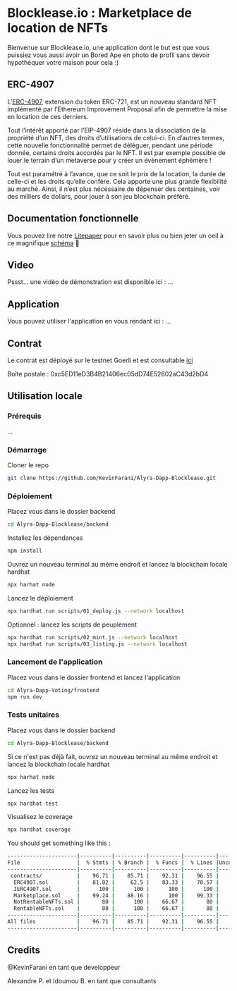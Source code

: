 # Blocklease.io : Marketplace de location de NFTs

Bienvenue sur Blocklease.io, une application dont le but est que vous puissiez vous aussi avoir un Bored Ape en photo de profil sans devoir hypothéquer votre maison pour cela :)

## ERC-4907

L’[ERC-4907](https://eips.ethereum.org/EIPS/eip-4907), extension du token ERC-721, est un nouveau standard NFT implémenté par l’Ethereum Improvement Proposal afin de permettre la mise en location de ces derniers.

Tout l’intérêt apporté par l’EIP-4907 réside dans la dissociation de la propriété d’un NFT, des droits d’utilisations de celui-ci. En d’autres termes, cette nouvelle fonctionnalité permet de déléguer, pendant une période donnée, certains droits accordés par le NFT. Il est par exemple possible de louer le terrain d’un metaverse pour y créer un évènement éphémère !

Tout est paramétré à l’avance, que ce soit le prix de la location, la durée de celle-ci et les droits qu’elle confère. Cela apporte une plus grande flexibilité au marché. Ainsi, il n’est plus nécessaire de dépenser des centaines, voir des milliers de dollars, pour jouer à son jeu blockchain préféré.

## Documentation fonctionnelle

Vous pouvez lire notre [Litepaper](./...) pour en savoir plus ou bien jeter un oeil à ce magnifique [schéma](https://excalidraw.com/#json=9whPmca8eCzk6KQ0djpkj,yYg8rR1y8qnpQuu4FOlgFg) 👀

## Video

Pssst... une vidéo de démonstration est disponible ici : ...

## Application

Vous pouvez utiliser l'application en vous rendant ici : ...

## Contrat

Le contrat est déployé sur le testnet Goerli et est consultable [ici](https://goerli.etherscan.io/address/0xc5ED11eD3B4B21406ec05dD74E52602aC43d2bD4)

Boîte postale : 0xc5ED11eD3B4B21406ec05dD74E52602aC43d2bD4

## Utilisation locale

### Prérequis
...

### Démarrage

Cloner le repo
```bash
git clone https://github.com/KevinFarani/Alyra-Dapp-Blocklease.git
```

### Déploiement

Placez vous dans le dossier backend
```bash
cd Alyra-Dapp-Blocklease/backend
```
Installez les dépendances
```bash
npm install
```
Ouvrez un nouveau terminal au même endroit et lancez la blockchain locale hardhat
```bash
npx harhat node
```
Lancez le déploiement
```bash
npx hardhat run scripts/01_deploy.js --network localhost
```
Optionnel : lancez les scripts de peuplement
```bash
npx hardhat run scripts/02_mint.js --network localhost
npx hardhat run scripts/03_listing.js --network localhost
```

### Lancement de l'application

Placez vous dans le dossier frontend et lancez l'application
```bash
cd Alyra-Dapp-Voting/frontend
npm run dev
```

### Tests unitaires

Placez vous dans le dossier backend
```bash
cd Alyra-Dapp-Blocklease/backend
```
Si ce n'est pas déjà fait, ouvrez un nouveau terminal au même endroit et lancez la blockchain locale hardhat
```bash
npx harhat node
```
Lancez les tests
```bash
npx hardhat test
```
Visualisez le coverage
```bash
npx hardhat coverage
```
You should get something like this :
```bash
----------------------|----------|----------|----------|----------|----------------|
File                  |  % Stmts | % Branch |  % Funcs |  % Lines |Uncovered Lines |
----------------------|----------|----------|----------|----------|----------------|
 contracts/           |    96.71 |    85.71 |    92.31 |    96.55 |                |
  ERC4907.sol         |    81.82 |     62.5 |    83.33 |    78.57 |       66,91,92 |
  IERC4907.sol        |      100 |      100 |      100 |      100 |                |
  Marketplace.sol     |    99.24 |    88.16 |      100 |    99.33 |            522 |
  NotRentableNFTs.sol |       80 |      100 |    66.67 |       80 |             21 |
  RentableNFTs.sol    |       80 |      100 |    66.67 |       80 |             21 |
----------------------|----------|----------|----------|----------|----------------|
All files             |    96.71 |    85.71 |    92.31 |    96.55 |                |
----------------------|----------|----------|----------|----------|----------------|
```
## Credits

@KevinFarani en tant que developpeur

Alexandre P. et Idoumou B. en tant que consultants
